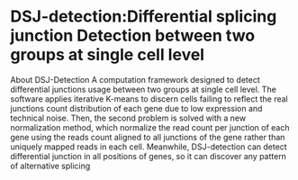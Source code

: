 # DSJ-detection:Differential splicing junction Detection between two groups at single cell level

About DSJ-Detection
A computation framework designed to detect differential junctions usage between two groups at single cell level. The software applies iterative K-means to discern cells failing to reflect the real junctions count distribution of each gene due to low expression and technical noise. Then, the second problem is solved with a new normalization method, which normalize the read count per junction of each gene using the reads count aligned to all junctions of the gene rather than uniquely mapped reads in each cell. Meanwhile, DSJ-detection can detect differential junction in all positions of genes, so it can discover any pattern of alternative splicing
